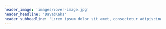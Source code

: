 ```yaml
---
header_image: 'images/cover-image.jpg'
header_headline: 'DavaiKaks'
header_subheadline: 'Lorem ipsum dolor sit amet, consectetur adipiscing elit. Vivamus non.'
---
```

